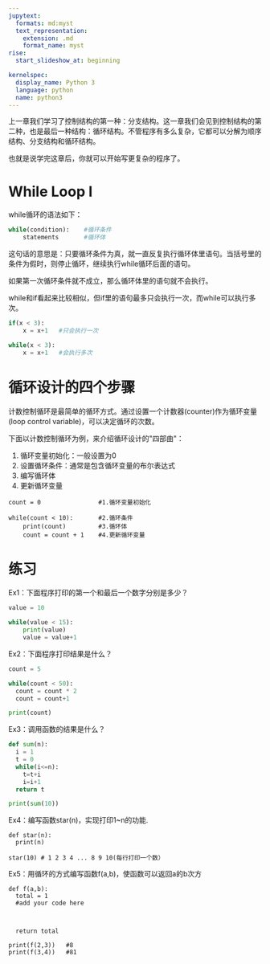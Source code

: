 ```yaml
---
jupytext:
  formats: md:myst
  text_representation:
    extension: .md
    format_name: myst
rise:
  start_slideshow_at: beginning

kernelspec:
  display_name: Python 3
  language: python
  name: python3
---
```


上一章我们学习了控制结构的第一种：分支结构。这一章我们会见到控制结构的第二种，也是最后一种结构：循环结构。不管程序有多么复杂，它都可以分解为顺序结构、分支结构和循环结构。

也就是说学完这章后，你就可以开始写更复杂的程序了。

# While Loop I #

while循环的语法如下：
```python
while(condition):    #循环条件
    statements       #循环体
```
这句话的意思是：只要循环条件为真，就一直反复执行循环体里语句。当括号里的条件为假时，则停止循环，继续执行while循环后面的语句。

如果第一次循环条件就不成立，那么循环体里的语句就不会执行。

while和if看起来比较相似，但if里的语句最多只会执行一次，而while可以执行多次。

```python
if(x < 3):
    x = x+1   #只会执行一次

while(x < 3):
    x = x+1   #会执行多次
```

# 循环设计的四个步骤 #

计数控制循环是最简单的循环方式。通过设置一个计数器(counter)作为循环变量(loop control variable)，可以决定循环的次数。

下面以计数控制循环为例，来介绍循环设计的"四部曲"：

1. 循环变量初始化：一般设置为0
2. 设置循环条件：通常是包含循环变量的布尔表达式
3. 编写循环体
4. 更新循环变量

```{code-cell} python3
count = 0                #1.循环变量初始化

while(count < 10):       #2.循环条件
    print(count)         #3.循环体
    count = count + 1    #4.更新循环变量
```


# 练习 #

Ex1：下面程序打印的第一个和最后一个数字分别是多少？
```python
value = 10

while(value < 15):
    print(value)
    value = value+1
```

Ex2：下面程序打印结果是什么？

```python
count = 5

while(count < 50):
  count = count * 2
  count = count+1

print(count)
```

Ex3：调用函数的结果是什么？

```python
def sum(n):
  i = 1
  t = 0
  while(i<=n):
    t=t+i
    i=i+1
  return t

print(sum(10))
```
Ex4：编写函数star(n)，实现打印1~n的功能.

```{code-cell} python3
def star(n):
  print(n)

star(10) # 1 2 3 4 ... 8 9 10(每行打印一个数）
```


Ex5：用循环的方式编写函数f(a,b)，使函数可以返回a的b次方

```{code-cell} python3
def f(a,b):
  total = 1
  #add your code here
  
  
  
  return total

print(f(2,3))   #8
print(f(3,4))   #81
```

